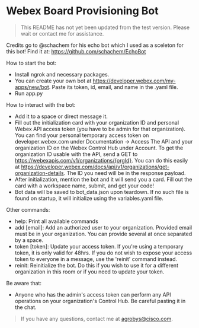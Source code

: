 # Webex Board Provisioning Bot

>This README has not yet been updated from the test version. Please wait or contact me for assistance.

Credits go to @schachem for his echo bot which I used as a sceleton for this bot! Find it at: https://github.com/schachem/EchoBot

How to start the bot:

- Install ngrok and necessary packages.
- You can create your own bot at https://developer.webex.com/my-apps/new/bot. Paste its token, id, email, and name in the .yaml file.
- Run app.py

How to interact with the bot:

- Add it to a space or direct message it.
- Fill out the initialization card with your organization ID and personal Webex API access token (you have to be admin for that organization). You can find your personal temporary access token on developer.webex.com under Documentation -> Access The API and your organization ID on the Webex Control Hub under Account. To get the organization ID usable with the API, send a GET to https://webexapis.com/v1/organizations/{orgId}. You can do this easily at https://developer.webex.com/docs/api/v1/organizations/get-organization-details. The ID you need will be in the response payload.
- After initialization, mention the bot and it will send you a card.
Fill out the card with a workspace name, submit, and get your code!
- Bot data will be saved to bot_data.json upon teardown. If no such file is found on startup, it will initialize using the variables.yaml file.

Other commands:

- help: Print all available commands
- add [email]: Add an authorized user to your organization. Provided email must be in your organization. You can provide several at once separated by a space.
- token [token]: Update your access token. If you're using a temporary token, it is only valid for 48hrs. If you do not wish to expose your access token to everyone in a message, use the 'reinit' command instead.
- reinit: Reinitialize the bot. Do this if you wish to use it for a different organization in this room or if you need to update your token.

Be aware that:

- Anyone who has the admin's access token can perform any API operations on your organization's Control Hub. Be careful pasting it in the chat.

>If you have any questions, contact me at agrobys@cisco.com. 